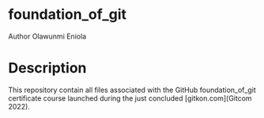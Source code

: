 # foundation_of_git
Author Olawunmi Eniola

# Description
This repository contain all files associated with the GitHub foundation_of_git certificate course launched during the just concluded [gitkon.com](Gitcom 2022).
